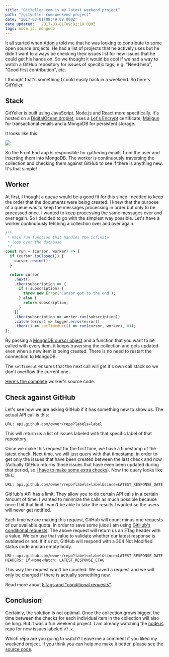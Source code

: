 ```yaml
---
title: "GitYeller.com is my latest weekend project"
path: "/gityeller-com-weekend-project"
date: "2017-03-01T08:49:08.000Z"
date_updated:   2017-03-01T09:02:18.000Z
tags: node.js, mongodb
---
```


It all started when [Adonis](https://twitter.com/_adonisk) told me that he was looking to contribute to some open source projects. He had a list of projects that he actively uses but he didn't want to always be checking their issues list for new issues that he could get his hands on. So we thought it would be cool if we had a way to watch a GitHub repository for issues of specific tags, e.g. "Need help", "Good first contribution", etc.

I thought that's something I could easily hack in a weekend. So here's [GitYeller](https://gityeller.com).

## Stack
GitYeller is built using JavaScript. Node.js and React more specifically. It's hosted on a [DigitalOcean droplet](https://m.do.co/c/2b3d657e5315), uses a [Let's Encrypt](https://letsencrypt.org/) certificate, [Mailgun](https://www.mailgun.com) for transactional emails and a MongoDB for persistent storage.

It looks like this:

![](./images/GitYellerDiagram.png)

So the Front End app is responsible for gathering emails from the user and inserting them into MongoDB. The worker is continuously traversing the collection and checking them against GitHub to see if there is anything new. It's that simple!

## Worker
At first, I thought a queue would be a good fit for this since I needed to keep the order that the documents were being created. I knew that the purpose of a queue was to keep the messages processing in order but only to be processed once. I wanted to keep processing the same messages over and over again. So I decided to go with the simplest way possible. Let's have a worker continuously fetching a collection over and over again.

```js
/**
 * Main run function that handles the infinite
 * loop over the database
 */
const run = (cursor, worker) => {
  if (cursor.isClosed()) {
    cursor.rewind();
  }

  return cursor
    .next()
    .then(subscription => {
      if (!subscription) {
        throw new Error('Cursor got to the end');
      } else {
        return subscription;
      }
    })
    .then(subscription => worker.run(subscription))
    .catch((error) => logger.error(error))
    .then(() => setTimeout(() => run(cursor, worker), 0));
};
```

By passing a [MongoDB cursor object](https://mongodb.github.io/node-mongodb-native/2.0/api/Cursor.html) and a function that you want to be called with every item, it keeps traversing the collection and gets updated even when a new item is being created. There is no need to restart the connection to MongoDB.

The `setTimeout` ensures that the next call will get it's own call stack so we don't overflow the current one.

[Here's the complete](https://github.com/kbariotis/gityeller/blob/master/worker/index.js) worker's source code.

## Check against GitHub
Let's see how we are asking GitHub if it has something new to show us. The actual API call is this:

```
URL: api.github.com/owner/repo?labels=label
```

This will return us a list of issues labeled with that specific label of that repository.

Once we make this request for the first time, we have a timestamp of the latest check. Next time, we will just query with that timestamp, in order to get only the issues that have been created between the last check and now (Actually GitHub returns those issues that have even been updated during that period, so [I have to make some extra checks](https://github.com/kbariotis/gityeller/blob/master/worker/worker.js#L89)). Now the query looks like this:

```
URL: api.github.com/owner/repo?labels=label&since=LATEST_RESPONSE_DATE
```

GitHub's API has a limit. They allow you to do certain API calls in a certain amount of time. I wanted to minimize the calls as much possible because once I hit that limit I won't be able to take the results I wanted so the users will never get notified.

Each time we are making this request, GitHub will count minus one requests of our available quota. In order to save some juice I am using [GitHub's conditional requests](https://developer.github.com/v3/#conditional-requests). The above request will return us an ETag header with a value. We can use that value to validate whether our latest response is outdated or not. If it's not, GitHub will respond with a 304 Not Modified status code and an empty body.

```
URL: api.github.com/owner/repo?labels=label&since=LATEST_RESPONSE_DATE
HEADERS: If-None-Match: LATEST_RESPONSE_ETAG
```

This way the request won't be counted. We saved a request and we will only be charged if there is actually something new.

Read more about [ETags and "conditional requests"](https://bitworking.org/news/150/REST-Tip-Deep-etags-give-you-more-benefits).

## Conclusion
Certainly, the solution is not optimal. Once the collection grows bigger, the time between the checks for each individual item in the collection will also be long. But it was a fun weekend project. I am already watching the [node.js](https://github.com/nodejs/node) repo for new issues labeled `v7.x`.

Which repo are you going to watch? Leave me a comment if you liked my weekend project. If you think you can help me make it better, please see the [source code](https://github.com/kbariotis/gityeller).
